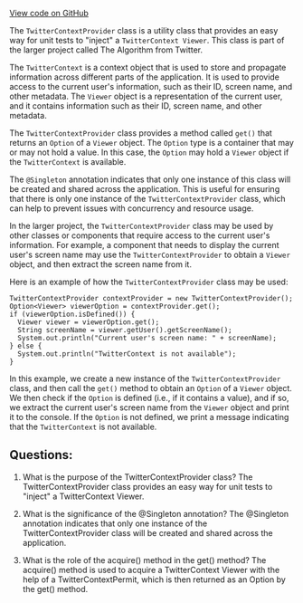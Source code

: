 [View code on GitHub](https://github.com/misbahsy/the-algorithm/src/java/com/twitter/search/earlybird_root/common/TwitterContextProvider.java)

The `TwitterContextProvider` class is a utility class that provides an easy way for unit tests to "inject" a `TwitterContext Viewer`. This class is part of the larger project called The Algorithm from Twitter. 

The `TwitterContext` is a context object that is used to store and propagate information across different parts of the application. It is used to provide access to the current user's information, such as their ID, screen name, and other metadata. The `Viewer` object is a representation of the current user, and it contains information such as their ID, screen name, and other metadata.

The `TwitterContextProvider` class provides a method called `get()` that returns an `Option` of a `Viewer` object. The `Option` type is a container that may or may not hold a value. In this case, the `Option` may hold a `Viewer` object if the `TwitterContext` is available.

The `@Singleton` annotation indicates that only one instance of this class will be created and shared across the application. This is useful for ensuring that there is only one instance of the `TwitterContextProvider` class, which can help to prevent issues with concurrency and resource usage.

In the larger project, the `TwitterContextProvider` class may be used by other classes or components that require access to the current user's information. For example, a component that needs to display the current user's screen name may use the `TwitterContextProvider` to obtain a `Viewer` object, and then extract the screen name from it.

Here is an example of how the `TwitterContextProvider` class may be used:

```
TwitterContextProvider contextProvider = new TwitterContextProvider();
Option<Viewer> viewerOption = contextProvider.get();
if (viewerOption.isDefined()) {
  Viewer viewer = viewerOption.get();
  String screenName = viewer.getUser().getScreenName();
  System.out.println("Current user's screen name: " + screenName);
} else {
  System.out.println("TwitterContext is not available");
}
```

In this example, we create a new instance of the `TwitterContextProvider` class, and then call the `get()` method to obtain an `Option` of a `Viewer` object. We then check if the `Option` is defined (i.e., if it contains a value), and if so, we extract the current user's screen name from the `Viewer` object and print it to the console. If the `Option` is not defined, we print a message indicating that the `TwitterContext` is not available.
## Questions: 
 1. What is the purpose of the TwitterContextProvider class?
   The TwitterContextProvider class provides an easy way for unit tests to "inject" a TwitterContext Viewer.

2. What is the significance of the @Singleton annotation?
   The @Singleton annotation indicates that only one instance of the TwitterContextProvider class will be created and shared across the application.

3. What is the role of the acquire() method in the get() method?
   The acquire() method is used to acquire a TwitterContext Viewer with the help of a TwitterContextPermit, which is then returned as an Option<Viewer> by the get() method.